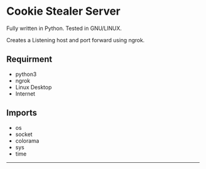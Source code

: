 # Cookie Stealer Server

Fully written in Python.
Tested in GNU/LINUX.

Creates a Listening host and port forward using ngrok.

## Requirment

+ python3
+ ngrok
+ Linux Desktop
+ Internet

## Imports

+ os
+ socket
+ colorama
+ sys
+ time
---------------------------------------------
